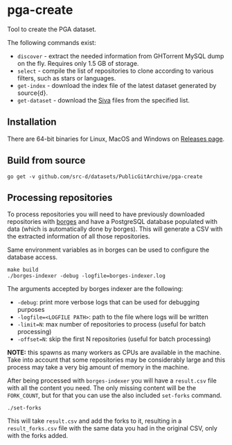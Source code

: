 # pga-create

Tool to create the PGA dataset.

The following commands exist:

* `discover` - extract the needed information from GHTorrent MySQL dump on the fly. Requires only 1.5 GB of storage.
* `select` - compile the list of repositories to clone according to various filters, such as stars or languages.
* `get-index` - download the index file of the latest dataset generated by source{d}.
* `get-dataset` - download the [Siva](https://github.com/src-d/go-siva) files from the specified list.

## Installation

There are 64-bit binaries for Linux, MacOS and Windows on [Releases page](https://github.com/src-d/datasets/releases).

## Build from source

```
go get -v github.com/src-d/datasets/PublicGitArchive/pga-create
```

## Processing repositories

To process repositories you will need to have previously downloaded repositories with [borges](https://github.com/src-d/borges) and have a PostgreSQL database populated with data (which is automatically done by borges). This will generate a CSV with the extracted information of all those repositories.

Same environment variables as in borges can be used to configure the database access.

```
make build
./borges-indexer -debug -logfile=borges-indexer.log
```

The arguments accepted by borges indexer are the following:
* `-debug`: print more verbose logs that can be used for debugging purposes
* `-logfile=<LOGFILE PATH>`: path to the file where logs will be written
* `-limit=N`: max number of repositories to process (useful for batch processing)
* `-offset=N`: skip the first N repositories (useful for batch processing)

**NOTE:** this spawns as many workers as CPUs are available in the machine. Take into account that some repositories may be considerably large and this process may take a very big amount of memory in the machine.

After being processed with `borges-indexer` you will have a `result.csv` file with all the content you need. The only missing content will be the `FORK_COUNT`, but for that you can use the also included `set-forks` command.

```
./set-forks
```

This will take `result.csv` and add the forks to it, resulting in a `result_forks.csv` file with the same data you had in the original CSV, only with the forks added.
